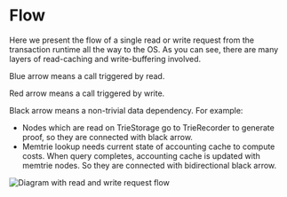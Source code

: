 # Flow

Here we present the flow of a single read or write request from the transaction runtime
all the way to the OS. As you can see, there are many layers of read-caching and
write-buffering involved.

Blue arrow means a call triggered by read.

Red arrow means a call triggered by write.

Black arrow means a non-trivial data dependency. For example:
* Nodes which are read on TrieStorage go to TrieRecorder to generate proof, so they
are connected with black arrow.
* Memtrie lookup needs current state of accounting cache to compute costs. When
query completes, accounting cache is updated with memtrie nodes. So they are connected
with bidirectional black arrow.

<!-- Editable source: https://docs.google.com/presentation/d/1_iU5GfznFDUMUNi_7szBRd5hDrjqBxr8ap7eTCK-lZA/edit#slide=id.p  -->
![Diagram with read and write request flow](https://github.com/user-attachments/assets/232ae746-3f86-4a15-8a3a-08a544a88834)
